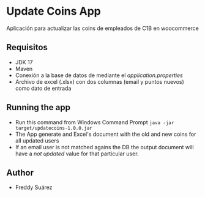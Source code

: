 # Update Coins App

Aplicación para actualizar las coins de empleados de C1B en woocommerce

## Requisitos
* JDK 17
* Maven
* Conexión a la base de datos de  mediante el _application.properties_
* Archivo de excel (.xlsx) con dos columnas (email y puntos nuevos) como dato de entrada

## Running the app
* Run this command from Windows Command Prompt
```java -jar target/updatecoins-1.0.0.jar```
* The App generate and Excel's document with the old and new coins for all updated users
* If an email user is not matched agains the DB the output document will have a _not updated_ value for that particular user.


## Author

* Freddy Suárez